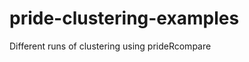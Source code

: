 pride-clustering-examples
=========================

Different runs of clustering using prideRcompare
